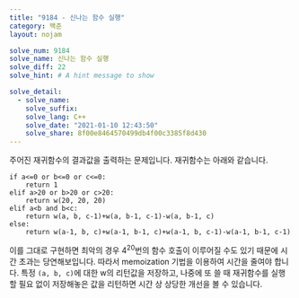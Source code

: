 ```yaml
---
title: "9184 - 신나는 함수 실행"
category: 백준
layout: nojam

solve_num: 9184
solve_name: 신나는 함수 실행
solve_diff: 22
solve_hint: # A hint message to show

solve_detail:
  - solve_name:
    solve_suffix:
    solve_lang: C++
    solve_date: "2021-01-10 12:43:50"
    solve_share: 8f00e8464570499db4f00c3385f8d430
---
```


주어진 재귀함수의 결과값을 출력하는 문제입니다. 재귀함수는 아래와 같습니다.

```
if a<=0 or b<=0 or c<=0:
    return 1
elif a>20 or b>20 or c>20:
    return w(20, 20, 20)
elif a<b and b<c:
    return w(a, b, c-1)+w(a, b-1, c-1)-w(a, b-1, c)
else:
    return w(a-1, b, c)+w(a-1, b-1, c)+w(a-1, b, c-1)-w(a-1, b-1, c-1)
```

이를 그대로 구현하면 최악의 경우 4<sup>20</sup>번의 함수 호출이 이루어질 수도 있기 때문에 시간 초과는 당연해보입니다. 따라서 memoization 기법을 이용하여 시간을 줄여야 합니다. 특정 `(a, b, c)`에 대한 w의 리턴값을 저장하고, 나중에 또 쓸 때 재귀함수를 실행할 필요 없이 저장해놓은 값을 리턴하면 시간 상 상당한 개선을 볼 수 있습니다.
